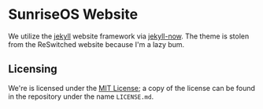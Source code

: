 # SunriseOS Website

We utilize the [jekyll](https://github.com/jekyll/jekyll) website framework via [jekyll-now](https://github.com/barryclark/jekyll-now). The theme is stolen from the ReSwitched website because I'm a lazy bum.

## Licensing

We're is licensed under the [MIT License](https://opensource.org/licenses/MIT); a copy of the license can be found in the repository under the name `LICENSE.md`.
